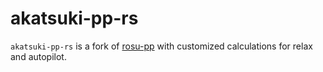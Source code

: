 # akatsuki-pp-rs

`akatsuki-pp-rs` is a fork of [rosu-pp](https://github.com/MaxOhn/rosu-pp) with customized calculations for relax and autopilot.
